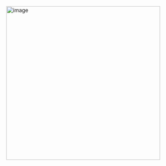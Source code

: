 <img width="409" alt="image" src="https://github.com/user-attachments/assets/7ce726b7-4185-4a33-aea5-97929eb55424" />

